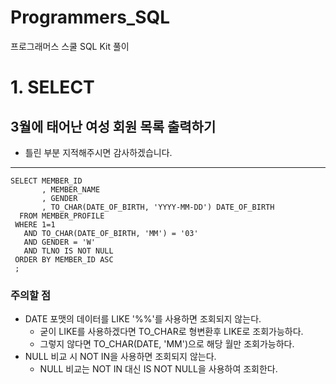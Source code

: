 # Programmers_SQL
프로그래머스 스쿨 SQL Kit 풀이

# 1. SELECT

## 3월에 태어난 여성 회원 목록 출력하기
* 틀린 부분 지적해주시면 감사하겠습니다.
---

```
SELECT MEMBER_ID
       , MEMBER_NAME
       , GENDER
       , TO_CHAR(DATE_OF_BIRTH, 'YYYY-MM-DD') DATE_OF_BIRTH
  FROM MEMBER_PROFILE 
 WHERE 1=1
   AND TO_CHAR(DATE_OF_BIRTH, 'MM') = '03'
   AND GENDER = 'W'
   AND TLNO IS NOT NULL
 ORDER BY MEMBER_ID ASC
 ;
```
### 주의할 점
* DATE 포맷의 데이터를 LIKE '%%'를 사용하면 조회되지 않는다.
  *  굳이 LIKE를 사용하겠다면 TO_CHAR로 형변환후 LIKE로 조회가능하다.
  *  그렇지 않다면 TO_CHAR(DATE, 'MM')으로 해당 월만 조회가능하다.
* NULL 비교 시 NOT IN을 사용하면 조회되지 않는다.
  * NULL 비교는 NOT IN 대신 IS NOT NULL을 사용하여 조회한다.
